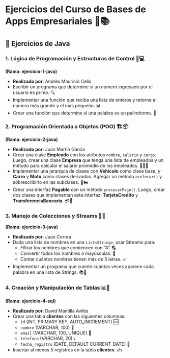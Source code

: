 # Ejercicios del Curso de Bases de Apps Empresariales 🚀📚

## 📝 Ejercicios de Java

### 1. Lógica de Programación y Estructuras de Control 🔢💻
**(Rama: ejercicio-1-java)**
- **Realizado por**: Andrés Mauricio Celis
- Escribir un programa que determine si un número ingresado por el usuario es primo. 🔍
- Implementar una función que reciba una lista de enteros y retorne el número más grande y el más pequeño. 📊
- Crear una función que determine si una palabra es un palíndromo. 🔄

### 2. Programación Orientada a Objetos (POO) 🏗️📦
**(Rama: ejercicio-2-java)**
- **Realizado por**: Juan Martín García
- Crear una clase **Empleado** con los atributos `nombre`, `salario` y `cargo`. Luego, crear una clase **Empresa** que tenga una lista de empleados y un método para calcular el salario promedio de los empleados. 👩‍💼💼
- Implementar una jerarquía de clases con **Vehiculo** como clase base, y **Carro** y **Moto** como clases derivadas. Agregar un método `acelerar()` y sobrescribirlo en las subclases. 🚗🏍️
- Crear una interfaz **Pagable** con un método `procesarPago()`. Luego, crear dos clases que implementen esta interfaz: **TarjetaCredito** y **TransferenciaBancaria**. 💳💸

### 3. Manejo de Colecciones y Streams 💾🔀
**(Rama: ejercicio-3-java)**
- **Realizado por**: Juan Correa
- Dada una lista de nombres en una `List<String>`, usar Streams para:
  - Filtrar los nombres que comiencen con “A”. 🔠
  - Convertir todos los nombres a mayúsculas. 🔡
  - Contar cuántos nombres tienen más de 5 letras. 📈
- Implementar un programa que cuente cuántas veces aparece cada palabra en una lista de Strings. 📚🔢

### 4. Creación y Manipulación de Tablas 📊💾
**(Rama: ejercicio-4-sql)**
- **Realizado por**: David Mantilla Avilés
- Crear una tabla **clientes** con las siguientes columnas:
  - `id` (INT, PRIMARY KEY, AUTO_INCREMENT) 🆔
  - `nombre` (VARCHAR, 100) 👤
  - `email` (VARCHAR, 100, UNIQUE) 📧
  - `telefono` (VARCHAR, 20) 📞
  - `fecha_registro` (DATE, DEFAULT CURRENT_DATE) 📅
- Insertar al menos 5 registros en la tabla **clientes**. ✍️
